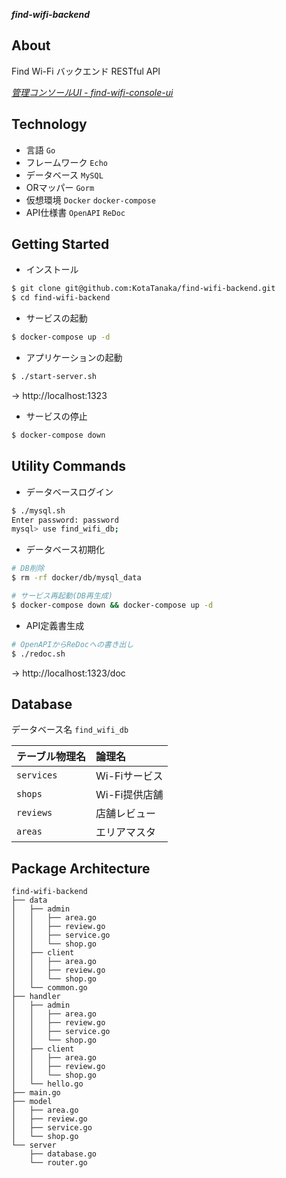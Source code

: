 ***find-wifi-backend***

## About

Find Wi-Fi バックエンド RESTful API

*[管理コンソールUI - find-wifi-console-ui](https://github.com/KotaTanaka/find-wifi-console-ui)*

## Technology

* 言語 `Go`
* フレームワーク `Echo`
* データベース `MySQL`
* ORマッパー `Gorm`
* 仮想環境 `Docker` `docker-compose`
* API仕様書 `OpenAPI` `ReDoc`

## Getting Started

* インストール

```bash
$ git clone git@github.com:KotaTanaka/find-wifi-backend.git
$ cd find-wifi-backend
```

* サービスの起動

```bash
$ docker-compose up -d
```

* アプリケーションの起動

```bash
$ ./start-server.sh
```

→ http://localhost:1323

* サービスの停止

```bash
$ docker-compose down
```

## Utility Commands

* データベースログイン

```bash
$ ./mysql.sh
Enter password: password
mysql> use find_wifi_db;
```

* データベース初期化

```bash
# DB削除
$ rm -rf docker/db/mysql_data

# サービス再起動(DB再生成)
$ docker-compose down && docker-compose up -d
```

* API定義書生成

```bash
# OpenAPIからReDocへの書き出し
$ ./redoc.sh
```

→ http://localhost:1323/doc

## Database

データベース名 `find_wifi_db`

| テーブル物理名 | 論理名 |
|:---|:---|
| `services` | Wi-Fiサービス |
| `shops` | Wi-Fi提供店舗 |
| `reviews` | 店舗レビュー |
| `areas` | エリアマスタ |

## Package Architecture

```
find-wifi-backend
├── data
│   ├── admin
│   │   ├── area.go
│   │   ├── review.go
│   │   ├── service.go
│   │   └── shop.go
│   ├── client
│   │   ├── area.go
│   │   ├── review.go
│   │   └── shop.go
│   └── common.go
├── handler
│   ├── admin
│   │   ├── area.go
│   │   ├── review.go
│   │   ├── service.go
│   │   └── shop.go
│   ├── client
│   │   ├── area.go
│   │   ├── review.go
│   │   └── shop.go
│   └── hello.go
├── main.go
├── model
│   ├── area.go
│   ├── review.go
│   ├── service.go
│   └── shop.go
└── server
    ├── database.go
    └── router.go
```
